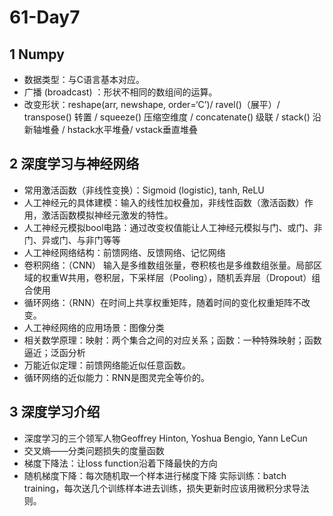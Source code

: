 # 61-Day7
## 1 Numpy

- 数据类型：与C语言基本对应。
- 广播 (broadcast) ：形状不相同的数组间的运算。
- 改变形状：reshape(arr, newshape, order=‘C’)/ ravel()（展平）/ transpose() 转置 / squeeze() 压缩空维度 / concatenate() 级联 / stack() 沿新轴堆叠 / hstack水平堆叠/ vstack垂直堆叠



## 2 深度学习与神经网络

- 常用激活函数（非线性变换）：Sigmoid (logistic), tanh, ReLU
- 人工神经元的具体建模：输入的线性加权叠加，非线性函数（激活函数）作用，激活函数模拟神经元激发的特性。
- 人工神经元模拟bool电路：通过改变权值能让人工神经元模拟与门、或门、非门、异或门、与非门等等
- 人工神经网络结构：前馈网络、反馈网络、记忆网络
- 卷积网络：（CNN） 输入是多维数组张量，卷积核也是多维数组张量。局部区域的权重W共用，卷积层，下采样层（Pooling），随机丢弃层（Dropout）组合使用
- 循环网络：（RNN）在时间上共享权重矩阵，随着时间的变化权重矩阵不改变。
- 人工神经网络的应用场景：图像分类
- 相关数学原理：映射：两个集合之间的对应关系；函数：一种特殊映射；函数逼近；泛函分析
- 万能近似定理：前馈网络能近似任意函数。
- 循环网络的近似能力：RNN是图灵完全等价的。



## 3 深度学习介绍

- 深度学习的三个领军人物Geoffrey Hinton, Yoshua Bengio, Yann LeCun
- 交叉熵——分类问题损失的度量函数
- 梯度下降法：让loss function沿着下降最快的方向
- 随机梯度下降：每次随机取一个样本进行梯度下降 实际训练：batch training，每次送几个训练样本进去训练，损失更新时应该用微积分求导法则。